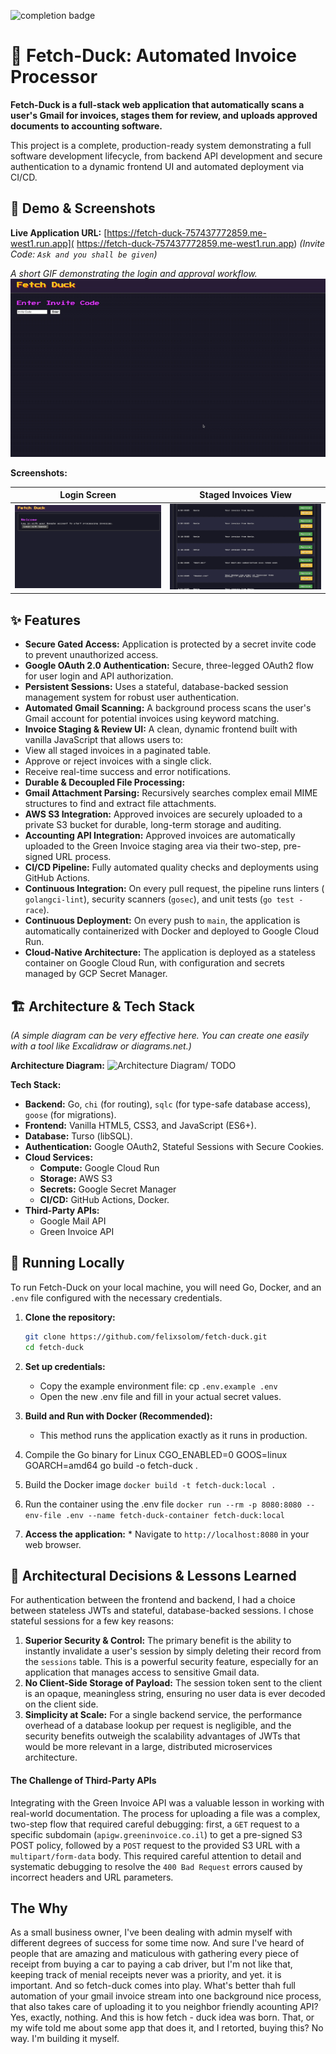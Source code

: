 ![completion badge](https://github.com/felixsolom/learn-cicd-starter/actions/workflows/ci.yml/badge.svg)

# 🦆 Fetch-Duck: Automated Invoice Processor
 **Fetch-Duck is a full-stack web application that automatically scans a user's Gmail for invoices, stages them for review, and uploads approved documents to accounting software.**

This project is a complete, production-ready system demonstrating a full software development lifecycle, from backend API development and secure authentication to a dynamic frontend UI and automated deployment via CI/CD.


## 📸 Demo & Screenshots

**Live Application URL:** [https://fetch-duck-757437772859.me-west1.run.app](
      https://fetch-duck-757437772859.me-west1.run.app)
    *(Invite Code: `Ask and you shall be given`)*

*A short GIF demonstrating the login and approval workflow.*
![Demo GIF](.github/assets/demo.gif)

**Screenshots:**


| Login Screen | Staged Invoices View |
| :---: | :---: |
| ![Login Screen](.github/assets/login-screen.png) | ![Main View](.github/assets/main-view.png) |


## ✨ Features

*   **Secure Gated Access:** Application is protected by a secret invite code to prevent unauthorized access.
*   **Google OAuth 2.0 Authentication:** Secure, three-legged OAuth2 flow for user login and API            authorization.
*   **Persistent Sessions:** Uses a stateful, database-backed session management system for robust user authentication.
*   **Automated Gmail Scanning:** A background process scans the user's Gmail account for potential invoices using keyword matching.
*   **Invoice Staging & Review UI:** A clean, dynamic frontend built with vanilla JavaScript that allows users to:
*   View all staged invoices in a paginated table.
*   Approve or reject invoices with a single click.
*   Receive real-time success and error notifications.
*   **Durable & Decoupled File Processing:**
*   **Gmail Attachment Parsing:** Recursively searches complex email MIME structures to find and extract file attachments.
*   **AWS S3 Integration:** Approved invoices are securely uploaded to a private S3 bucket for durable, long-term storage and auditing.
*   **Accounting API Integration:** Approved invoices are automatically uploaded to the
      Green Invoice staging area via their two-step, pre-signed URL process.
*   **CI/CD Pipeline:** Fully automated quality checks and deployments using GitHub
      Actions.
*   **Continuous Integration:** On every pull request, the pipeline runs linters (
      `golangci-lint`), security scanners (`gosec`), and unit tests (`go test -race`).
*   **Continuous Deployment:** On every push to `main`, the application is
      automatically containerized with Docker and deployed to Google Cloud Run.
*   **Cloud-Native Architecture:** The application is deployed as a stateless container on
      Google Cloud Run, with configuration and secrets managed by GCP Secret Manager.


## 🏗️ Architecture & Tech Stack

*(A simple diagram can be very effective here. You can create one easily with a tool like
      Excalidraw or diagrams.net.)*

**Architecture Diagram:**
![Architecture Diagram/ TODO](link)

**Tech Stack:**
*   **Backend:** Go, `chi` (for routing), `sqlc` (for type-safe database access), `goose`
      (for migrations).
*   **Frontend:** Vanilla HTML5, CSS3, and JavaScript (ES6+).
*   **Database:** Turso (libSQL).
*   **Authentication:** Google OAuth2, Stateful Sessions with Secure Cookies.
*   **Cloud Services:**
     *   **Compute:** Google Cloud Run
     *   **Storage:** AWS S3
     *   **Secrets:** Google Secret Manager
     *   **CI/CD:** GitHub Actions, Docker.
*   **Third-Party APIs:**
     *   Google Mail API
     *   Green Invoice API



## 🚀 Running Locally

 To run Fetch-Duck on your local machine, you will need Go, Docker, and an `.env` file
      configured with the necessary credentials.

 1.  **Clone the repository:**
     ```sh
     git clone https://github.com/felixsolom/fetch-duck.git
     cd fetch-duck
     ```

 2.  **Set up credentials:**
      *   Copy the example environment file: cp `.env.example .env`
      *   Open the new .env file and fill in your actual secret values.

 3.  **Build and Run with Docker (Recommended):**
     *   This method runs the application exactly as it runs in production.

  1. Compile the Go binary for Linux
      CGO_ENABLED=0 GOOS=linux GOARCH=amd64 go build -o fetch-duck .

  2. Build the Docker image
      `docker build -t fetch-duck:local .`

  3. Run the container using the .env file
    ```
      docker run --rm -p 8080:8080 --env-file .env --name fetch-duck-container fetch-duck:local
    ```


  4.  **Access the application:**
     *   Navigate to `http://localhost:8080` in your web browser.



## 🤔 Architectural Decisions & Lessons Learned

For authentication between the frontend and backend, I had a choice between stateless JWTs
and stateful, database-backed sessions. I chose stateful sessions for a few key reasons:

1.  **Superior Security & Control:** The primary benefit is the ability to instantly
invalidate a user's session by simply deleting their record from the `sessions` table. This
is a powerful security feature, especially for an application that manages access to
sensitive Gmail data.
2.  **No Client-Side Storage of Payload:** The session token sent to the client is an
    opaque, meaningless string, ensuring no user data is ever decoded on the client side.
3.  **Simplicity at Scale:** For a single backend service, the performance overhead of a
database lookup per request is negligible, and the security benefits outweigh the
scalability advantages of JWTs that would be more relevant in a large, distributed
microservices architecture.

 #### The Challenge of Third-Party APIs

 Integrating with the Green Invoice API was a valuable lesson in working with real-world
 documentation. The process for uploading a file was a complex, two-step flow that required
 careful debugging: first, a `GET` request to a specific subdomain
 (`apigw.greeninvoice.co.il`) to get a pre-signed S3 POST policy, followed by a `POST`
 request to the provided S3 URL with a `multipart/form-data` body. This required careful
 attention to detail and systematic debugging to resolve the `400 Bad Request` errors caused
 by incorrect headers and URL parameters.



## The Why
As a small business owner, I've been dealing with admin myself with different degrees of success for some time now. And sure I've heard of people that are amazing and maticulous with gathering every piece of receipt from buying a car to paying a cab driver, but I'm not like that, keeping track of menial receipts never was a priority, and yet. it is important. And so fetch-duck comes into play. What's better thah full automation of your gmail invoice stream into one background nice process, that also takes care of uploading it to you neighbor friendly acounting API? Yes, exactly, nothing. And this is how fetch - duck idea was born. 
That, or my wife told me about some app that does it, and I retorted, buying this? No way. I'm building it myself. 


